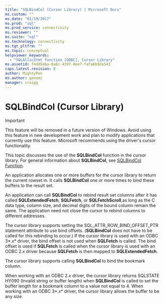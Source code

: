 ```yaml
---
title: "SQLBindCol (Cursor Library) | Microsoft Docs"
ms.custom: ""
ms.date: "01/19/2017"
ms.prod: "sql"
ms.prod_service: connectivity
ms.reviewer: ""
ms.suite: "sql"
ms.technology: connectivity
ms.tgt_pltfrm: ""
ms.topic: conceptual
helpviewer_keywords: 
  - "SQLAllocStmt function [ODBC], Cursor Library"
ms.assetid: f4dd546a-0a6c-4397-8ee7-fafa6b9da543
caps.latest.revision: 8
author: MightyPen
ms.author: genemi
manager: craigg
---
```

# SQLBindCol (Cursor Library)
> [!IMPORTANT]  
>  This feature will be removed in a future version of Windows. Avoid using this feature in new development work and plan to modify applications that currently use this feature. Microsoft recommends using the driver's cursor functionality.  
  
 This topic discusses the use of the **SQLBindCol** function in the cursor library. For general information about **SQLBindCol**, see [SQLBindCol Function](../../../odbc/reference/syntax/sqlbindcol-function.md).  
  
 An application allocates one or more buffers for the cursor library to return the current rowset in. It calls **SQLBindCol** one or more times to bind these buffers to the result set.  
  
 An application can call **SQLBindCol** to rebind result set columns after it has called **SQLExtendedFetch**, **SQLFetch**, or **SQLFetchScroll**,as long as the C data type, column size, and decimal digits of the bound column remain the same. The application need not close the cursor to rebind columns to different addresses.  
  
 The cursor library supports setting the SQL_ATTR_ROW_BIND_OFFSET_PTR statement attribute to use bind offsets. (**SQLBindCol** does not have to be called for this rebinding to occur.) If the cursor library is used with an ODBC 3*.x* driver, the bind offset is not used when **SQLFetch** is called. The bind offset is used if **SQLFetch** is called when the cursor library is used with an ODBC 2.*x* driver because **SQLFetch** is then mapped to **SQLExtendedFetch**.  
  
 The cursor library supports calling **SQLBindCol** to bind the bookmark column.  
  
 When working with an ODBC 2.*x* driver, the cursor library returns SQLSTATE HY090 (Invalid string or buffer length) when **SQLBindCol** is called to set the buffer length for a bookmark column to a value not equal to 4. When working with an ODBC 3*.x* driver, the cursor library allows the buffer to be any size.
